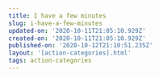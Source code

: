 ```yaml
---
title: I have a few minutes
slug: i-have-a-few-minutes
updated-on: '2020-10-11T21:05:10.929Z'
created-on: '2020-10-11T21:05:10.929Z'
published-on: '2020-10-12T21:10:51.235Z'
layout: '[action-categories].html'
tags: action-categories
---
```



